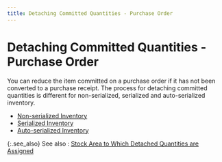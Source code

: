 ```yaml
---
title: Detaching Committed Quantities - Purchase Order
---
```


# Detaching Committed Quantities - Purchase Order


You can reduce the item committed on a purchase order if it has not been converted to a purchase receipt. The process for detaching committed quantities is different for non-serialized, serialized and auto-serialized inventory.

- [Non-serialized Inventory]({{site.pp_baseurl}}/purc-proc/pos/po-processes/cmt-items-po/detach-items/non_serialized_inventory_detach_qty_common_content_for_pur_and_pur_ret.html)
- [Serialized Inventory]({{site.pp_baseurl}}/purc-proc/pos/po-processes/cmt-items-po/detach-items/serialized_inventory_detach_qty_common_content_for_pur_and_pur_ret.html)
- [Auto-serialized Inventory]({{site.pp_baseurl}}/purc-proc/pos/po-processes/cmt-items-po/detach-items/auto_serialized_inventory_detach_qty_common_content_for_pur_and_pur_ret.html)



{:.see_also}
See also
: [Stock Area to Which Detached Quantities are Assigned]({{site.pp_baseurl}}/purc-proc/pos/po-processes/cmt-items-po/detach-items/stock_area_to_which_detached_quantities_are_assigned_on_po.html)
